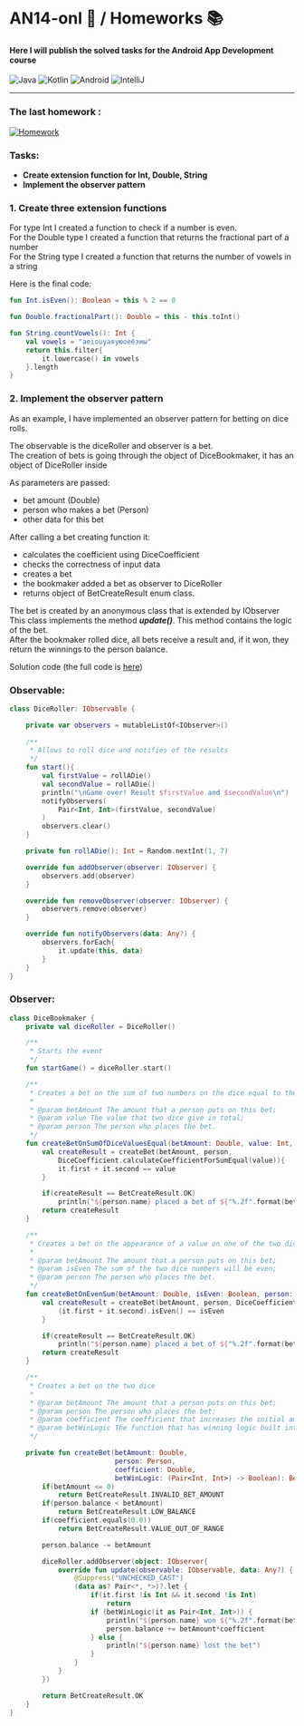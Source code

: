 # **AN14-onl** :iphone: **/ Homeworks** :books:
#### Here I will publish the solved tasks for the Android App Development course
![Java](https://img.shields.io/badge/java-%23ED8B00?style=for-the-badge&logo=coffeescript&logoColor=white) ![Kotlin](https://img.shields.io/badge/Kotlin-blueviolet?style=for-the-badge&logo=Kotlin&logoColor=blue) ![Android](https://img.shields.io/badge/Android-green?style=for-the-badge&logo=android&logoColor=black) ![IntelliJ](https://img.shields.io/badge/IntelliJ_IDEA-black?style=for-the-badge&logo=intellijidea&logoColor=white) 
___
### The last homework :
[![Homework](https://icons.iconarchive.com/icons/papirus-team/papirus-places/256/folder-yellow-java-icon.png "Go to directory")](src/HW12)

### Tasks: 
-  **Create extension function for Int, Double, String**
-  **Implement the observer pattern**

### 1. Create three extension functions

For type Int I created a function to check if a number is even.  
For the Double type I created a function that returns the fractional part of a number  
For the String type I created a function that returns the number of vowels in a string

Here is the final code:
```kotlin
fun Int.isEven(): Boolean = this % 2 == 0

fun Double.fractionalPart(): Double = this - this.toInt()

fun String.countVowels(): Int {
    val vowels = "aeiouyаяуюоеёэиы"
    return this.filter{
        it.lowercase() in vowels
    }.length
}
```

### 2. Implement the observer pattern

As an example, I have implemented an observer pattern for betting on dice rolls.

The observable is the diceRoller and observer is a bet.  
The creation of bets is going through the object of DiceBookmaker, it has an object of DiceRoller inside  

As parameters are passed: 
-  bet amount (Double)
-  person who makes a bet (Person)
-  other data for this bet

After calling a bet creating function it:
- calculates the coefficient using DiceCoefficient
- checks the correctness of input data
- creates a bet
- the bookmaker added a bet as observer to DiceRoller
- returns object of BetCreateResult enum class.

The bet is created by an anonymous class that is extended by IObserver  
This class implements the method ***update()***. This method contains the logic of the bet.  
After the bookmaker rolled dice, all bets receive a result and, if it won, they return the winnings to the person balance.

Solution code (the full code is [here](src/HW12))

### Observable:
```kotlin
class DiceRoller: IObservable {

    private var observers = mutableListOf<IObserver>()
    
    /**
     * Allows to roll dice and notifies of the results
     */
    fun start(){
        val firstValue = rollADie()
        val secondValue = rollADie()
        println("\nGame over! Result $firstValue and $secondValue\n")
        notifyObservers(
            Pair<Int, Int>(firstValue, secondValue)
        )
        observers.clear()
    }

    private fun rollADie(): Int = Random.nextInt(1, 7)

    override fun addObserver(observer: IObserver) {
        observers.add(observer)
    }

    override fun removeObserver(observer: IObserver) {
        observers.remove(observer)
    }

    override fun notifyObservers(data: Any?) {
        observers.forEach{
            it.update(this, data)
        }
    }
}
```
### Observer:
```kotlin
class DiceBookmaker {
    private val diceRoller = DiceRoller()

    /**
     * Starts the event
     */
    fun startGame() = diceRoller.start()

    /**
     * Creates a bet on the sum of two numbers on the dice equal to the value
     *
     * @param betAmount The amount that a person puts on this bet;
     * @param value The value that two dice give in total;
     * @param person The person who places the bet.
     */
    fun createBetOnSumOfDiceValuesEqual(betAmount: Double, value: Int, person: Person): BetCreateResult {
        val createResult = createBet(betAmount, person,
            DiceCoefficient.calculateCoefficientForSumEqual(value)){
            it.first + it.second == value
        }

        if(createResult == BetCreateResult.OK)
            println("${person.name} placed a bet of ${"%.2f".format(betAmount)}\$ on the sum equal to $value")
        return createResult
    }

    /**
     * Creates a bet on the appearance of a value on one of the two dice
     *
     * @param betAmount The amount that a person puts on this bet;
     * @param isEven The sum of the two dice numbers will be even;
     * @param person The person who places the bet.
     */
    fun createBetOnEvenSum(betAmount: Double, isEven: Boolean, person: Person): BetCreateResult {
        val createResult = createBet(betAmount, person, DiceCoefficient.calculateCoefficientSumIsEven()){
            (it.first + it.second).isEven() == isEven
        }

        if(createResult == BetCreateResult.OK)
            println("${person.name} placed a bet of ${"%.2f".format(betAmount)}\$ for the ${if (isEven) "even" else "odd"} sum")
        return createResult
    }

    /**
     * Creates a bet on the two dice
     *
     * @param betAmount The amount that a person puts on this bet;
     * @param person The person who places the bet;
     * @param coefficient The coefficient that increases the initial amount when winning;
     * @param betWinLogic The function that has winning logic built into it. Pair<Int, Int> is values of two dice;
     */

    private fun createBet(betAmount: Double,
                          person: Person,
                          coefficient: Double,
                          betWinLogic: (Pair<Int, Int>) -> Boolean): BetCreateResult {
        if(betAmount <= 0)
            return BetCreateResult.INVALID_BET_AMOUNT
        if(person.balance < betAmount)
            return BetCreateResult.LOW_BALANCE
        if(coefficient.equals(0.0))
            return BetCreateResult.VALUE_OUT_OF_RANGE

        person.balance -= betAmount

        diceRoller.addObserver(object: IObserver{
            override fun update(observable: IObservable, data: Any?) {
                @Suppress("UNCHECKED_CAST")
                (data as? Pair<*, *>)?.let {
                    if(it.first !is Int && it.second !is Int)
                        return
                    if (betWinLogic(it as Pair<Int, Int>)) {
                        println("${person.name} won ${"%.2f".format(betAmount*coefficient)}$!")
                        person.balance += betAmount*coefficient
                    } else {
                        println("${person.name} lost the bet")
                    }
                }
            }
        })

        return BetCreateResult.OK
    }
}
```




